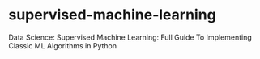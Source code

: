 # supervised-machine-learning
Data Science: Supervised Machine Learning: Full Guide To Implementing Classic ML Algorithms in Python
